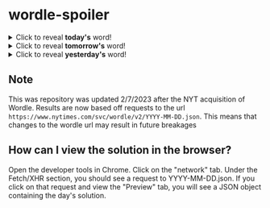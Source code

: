 # wordle-spoiler

<details>
  <summary>Click to reveal <b>today's</b> word!</summary>
  <br>
  <b> hotel </b>
</details>

<details>
  <summary>Click to reveal <b>tomorrow's</b> word!</summary>
  <br>
  <b> irate </b>
</details>

<details>
  <summary>Click to reveal <b>yesterday's</b> word!</summary>
  <br>
  <b> mossy </b>
</details>

## Note
This was repository was updated 2/7/2023 after the NYT acquisition of Wordle. Results are now based off requests to the url `https://www.nytimes.com/svc/wordle/v2/YYYY-MM-DD.json`. This means that changes to the wordle url may result in future breakages

## How can I view the solution in the browser?
Open the developer tools in Chrome. Click on the "network" tab. Under the Fetch/XHR section, you should see a request to YYYY-MM-DD.json. If you click on that request and view the "Preview" tab, you will see a JSON object containing the day's solution.